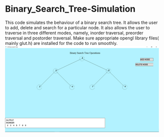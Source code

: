 # Binary_Search_Tree-Simulation
This code simulates the behaviour of a binary search tree. It allows the user to add, delete and search for a particular node. It also allows the user to traverse in three different modes, namely, inorder traversal, preorder traversal and postorder traversal.
Make sure appropriate opengl library files( mainly glut.h) are installed for the code to run smoothly. 
![Alt Text](Screenshot.png)
